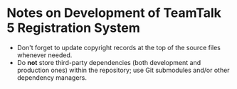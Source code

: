 # Notes on Development of TeamTalk 5 Registration System

-   Don't forget to update copyright records at the top of the source files whenever needed.
-   Do **not** store third-party dependencies (both development and production ones) within the repository; use Git
    submodules and/or other dependency managers.
